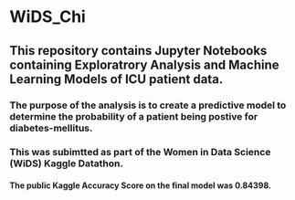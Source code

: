 # WiDS_Chi

## This repository contains Jupyter Notebooks containing Exploratrory Analysis and Machine Learning Models of ICU patient data. 
### The purpose of the analysis is to create a predictive model to determine the probability of a patient being postive for diabetes-mellitus.
### This was subimtted as part of the Women in Data Science (WiDS) Kaggle Datathon.
#### The public Kaggle Accuracy Score on the final model was  0.84398.
